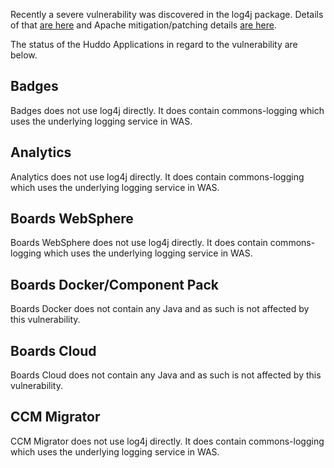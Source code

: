 Recently a severe vulnerability was discovered in the log4j package. Details of that [are here](https://cve.mitre.org/cgi-bin/cvename.cgi?name=CVE-2021-44228) and Apache mitigation/patching details [are here](https://logging.apache.org/log4j/2.x/security.html).

The status of the Huddo Applications in regard to the vulnerability are below.

## Badges
Badges does not use log4j directly. It does contain commons-logging which uses the underlying logging service in WAS.

## Analytics
Analytics does not use log4j directly. It does contain commons-logging which uses the underlying logging service in WAS.

## Boards WebSphere
Boards WebSphere does not use log4j directly. It does contain commons-logging which uses the underlying logging service in WAS.

## Boards Docker/Component Pack
Boards Docker does not contain any Java and as such is not affected by this vulnerability.

## Boards Cloud
Boards Cloud does not contain any Java and as such is not affected by this vulnerability.

## CCM Migrator
CCM Migrator does not use log4j directly. It does contain commons-logging which uses the underlying logging service in WAS.